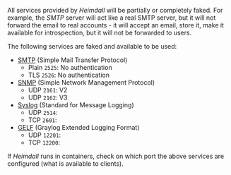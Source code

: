 All services provided by _Heimdall_ will be partially or completely faked. For example, the _SMTP_ server will act like a real SMTP server, but it will not forward the email to real accounts - it will accept an email, store it, make it available for introspection, but it will not be forwarded to users.

The following services are faked and available to be used:

* [SMTP](protocol/smtp) (Simple Mail Transfer Protocol)
    * Plain `2525`: No authentication
    * TLS `2526`: No authentication
* [SNMP](protocol/snmp) (Simple Network Management Protocol)
    * UDP `2161`: V2
    * UDP `2162`: V3
* [Syslog](protocol/syslog) (Standard for Message Logging)
    * UDP `2514`:
    * TCP `2601`:
* [GELF](protocol/gelf) (Graylog Extended Logging Format)
    * UDP `12201`:
    * TCP `12200`:

If _Heimdall_ runs in containers, check on which port the above  services are configured (what is available to clients).